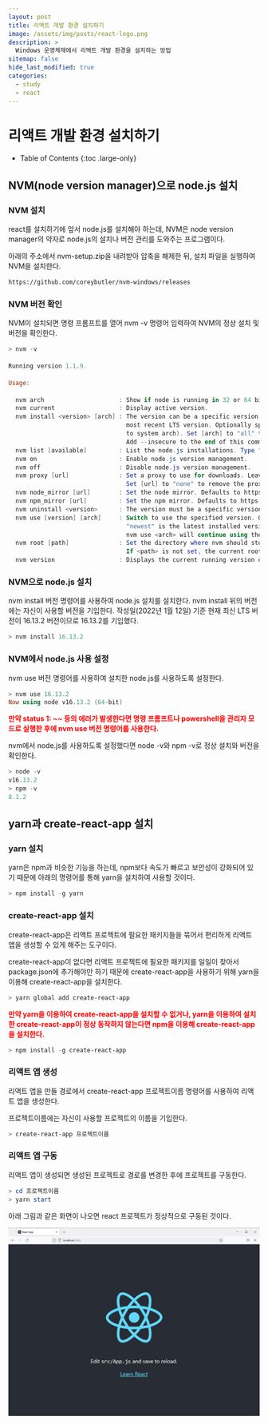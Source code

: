 ```yaml
---
layout: post
title: 리액트 개발 환경 설치하기
image: /assets/img/posts/react-logo.png
description: >
  Windows 운영체제에서 리액트 개발 환경을 설치하는 방법
sitemap: false
hide_last_modified: true
categories:
  - study
  - react
---
```


# 리액트 개발 환경 설치하기

- Table of Contents
{:toc .large-only}

## NVM(node version manager)으로 node.js 설치

### NVM 설치

react를 설치하기에 앞서 node.js를 설치해야 하는데, NVM은 node version manager의 약자로 node.js의 설치나 버전 관리를 도와주는 프로그램이다.

아래의 주소에서 nvm-setup.zip을 내려받아 압축을 해제한 뒤, 설치 파일을 실행하여 NVM을 설치한다.

```markdown
https://github.com/coreybutler/nvm-windows/releases
```

### NVM 버전 확인

NVM이 설치되면 명령 프롬프트를 열어 nvm -v 명령어 입력하여 NVM의 정상 설치 및 버전을 확인한다.

```powershell
> nvm -v

Running version 1.1.9.

Usage:

  nvm arch                     : Show if node is running in 32 or 64 bit mode.
  nvm current                  : Display active version.
  nvm install <version> [arch] : The version can be a specific version, "latest" for the latest current version, or "lts" for the
                                 most recent LTS version. Optionally specify whether to install the 32 or 64 bit version (defaults
                                 to system arch). Set [arch] to "all" to install 32 AND 64 bit versions.
                                 Add --insecure to the end of this command to bypass SSL validation of the remote download server.
  nvm list [available]         : List the node.js installations. Type "available" at the end to see what can be installed. Aliased as ls.
  nvm on                       : Enable node.js version management.
  nvm off                      : Disable node.js version management.
  nvm proxy [url]              : Set a proxy to use for downloads. Leave [url] blank to see the current proxy.
                                 Set [url] to "none" to remove the proxy.
  nvm node_mirror [url]        : Set the node mirror. Defaults to https://nodejs.org/dist/. Leave [url] blank to use default url.
  nvm npm_mirror [url]         : Set the npm mirror. Defaults to https://github.com/npm/cli/archive/. Leave [url] blank to default url.
  nvm uninstall <version>      : The version must be a specific version.
  nvm use [version] [arch]     : Switch to use the specified version. Optionally use "latest", "lts", or "newest".
                                 "newest" is the latest installed version. Optionally specify 32/64bit architecture.
                                 nvm use <arch> will continue using the selected version, but switch to 32/64 bit mode.
  nvm root [path]              : Set the directory where nvm should store different versions of node.js.
                                 If <path> is not set, the current root will be displayed.
  nvm version                  : Displays the current running version of nvm for Windows. Aliased as v.

```

### NVM으로 node.js 설치

nvm install 버전 명령어를 사용하여 node.js 설치를 설치한다. nvm install 뒤의 버전에는 자신이 사용할 버전을 기입한다. 작성일(2022년 1월 12일) 기준 현재 최신 LTS 버전이 16.13.2 버전이므로 16.13.2를 기입했다.

```powershell
> nvm install 16.13.2
```

### NVM에서 node.js 사용 설정

nvm use 버전 명령어를 사용하여 설치한 node.js를 사용하도록 설정한다.

```powershell
> nvm use 16.13.2
Now using node v16.13.2 (64-bit)
```

**<span style="color:red">만약 status 1: ~~ 등의 에러가 발생한다면 명령 프롬프트나 powershell을 관리자 모드로 실행한 후에 nvm use 버전 명령어를 사용한다.</span>**

nvm에서 node.js를 사용하도록 설정했다면 node -v와 npm -v로 정상 설치와 버전을 확인한다.

```powershell
> node -v
v16.13.2
> npm -v
8.1.2
```

## yarn과 create-react-app 설치

### yarn 설치

yarn은 npm과 비슷한 기능을 하는데, npm보다 속도가 빠르고 보안성이 강화되어 있기 때문에 아래의 명령어를 통해 yarn을 설치하여 사용할 것이다.

```powershell
> npm install -g yarn
```

### create-react-app 설치

create-react-app은 리액트 프로젝트에 필요한 패키지들을 묶어서 편리하게 리액트 앱을 생성할 수 있게 해주는 도구이다.

create-react-app이 없다면 리액트 프로젝트에 필요한 패키지를 일일이 찾아서 package.json에 추가해야만 하기 때문에 create-react-app을 사용하기 위해 yarn을 이용해 create-react-app을 설치한다.

```powershell
> yarn global add create-react-app
```

**<span style="color:red">만약 yarn을 이용하여 create-react-app을 설치할 수 없거나, yarn을 이용하여 설치한 create-react-app이 정상 동작하지 않는다면 npm을 이용해 create-react-app을 설치한다.</span>**

```powershell
> npm install -g create-react-app
```

### 리액트 앱 생성

리액트 앱을 만들 경로에서 create-react-app 프로젝트이름 명령어를 사용하여 리액트 앱을 생성한다.

프로젝트이름에는 자신이 사용할 프로젝트의 이름을 기입한다.

```powershell
> create-react-app 프로젝트이름
```

### 리액트 앱 구동

리액트 앱이 생성되면 생성된 프로젝트로 경로를 변경한 후에 프로젝트를 구동한다.

```powershell
> cd 프로젝트이름
> yarn start
```

아래 그림과 같은 화면이 나오면 react 프로젝트가 정상적으로 구동된 것이다.

![react-app-start](/assets/img/posts/react-app-start.png)
